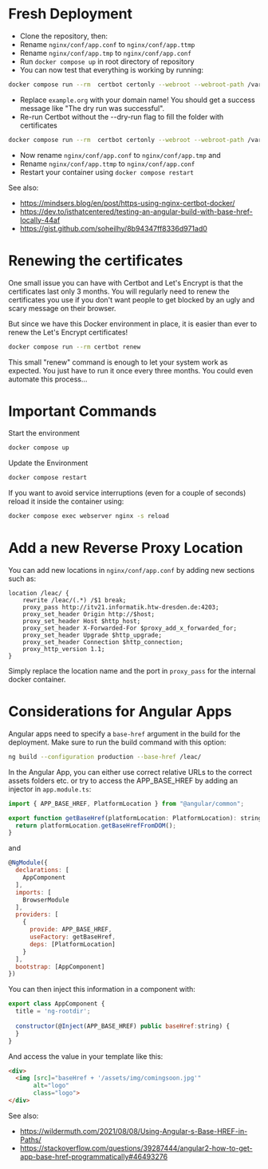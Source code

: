 # Fresh Deployment

* Clone the repository, then:
* Rename `nginx/conf/app.conf` to `nginx/conf/app.ttmp`
* Rename `nginx/conf/app.tmp` to `nginx/conf/app.conf`
* Run `docker compose up` in root directory of repository
* You can now test that everything is working by running:

```bash
docker compose run --rm  certbot certonly --webroot --webroot-path /var/www/certbot/ --dry-run -d example.org`
```

* Replace `example.org` with your domain name! You should get a success message like "The dry run was successful".
* Re-run Certbot without the --dry-run flag to fill the folder with certificates

```bash
docker compose run --rm  certbot certonly --webroot --webroot-path /var/www/certbot/ -d example.org
```

* Now rename `nginx/conf/app.conf` to `nginx/conf/app.tmp` and
* Rename `nginx/conf/app.ttmp` to `nginx/conf/app.conf`
* Restart your container using `docker compose restart`

See also:

* https://mindsers.blog/en/post/https-using-nginx-certbot-docker/
* https://dev.to/isthatcentered/testing-an-angular-build-with-base-href-locally-44af
* https://gist.github.com/soheilhy/8b94347ff8336d971ad0

# Renewing the certificates

One small issue you can have with Certbot and Let's Encrypt is that the certificates last only 3 months. You will regularly need to renew the certificates you use if you don't want people to get blocked by an ugly and scary message on their browser.

But since we have this Docker environment in place, it is easier than ever to renew the Let's Encrypt certificates!

```bash
docker compose run --rm certbot renew
```

This small "renew" command is enough to let your system work as expected. You just have to run it once every three months. You could even automate this process…

# Important Commands

Start the environment

```bash
docker compose up
```

Update the Environment

```bash
docker compose restart
```

If you want to avoid service interruptions (even for a couple of seconds) reload it inside the container using:

```bash
docker compose exec webserver nginx -s reload
```

# Add a new Reverse Proxy Location

You can add new locations in `nginx/conf/app.conf` by adding new sections such as:

```nginx
location /leac/ {
    rewrite /leac/(.*) /$1 break;
    proxy_pass http://itv21.informatik.htw-dresden.de:4203;
    proxy_set_header Origin http://$host;
    proxy_set_header Host $http_host;
    proxy_set_header X-Forwarded-For $proxy_add_x_forwarded_for;
    proxy_set_header Upgrade $http_upgrade;
    proxy_set_header Connection $http_connection;
    proxy_http_version 1.1;
}
```

Simply replace the location name and the port in `proxy_pass` for the internal docker container. 

# Considerations for Angular Apps

Angular apps need to specify a `base-href` argument in the build for the deployment. Make sure to run the build command with this option:

```bash
ng build --configuration production --base-href /leac/
```

In the Angular App, you can either use correct relative URLs to the correct assets folders etc. or try to access the APP_BASE_HREF by adding an injector in `app.module.ts`:

```js
import { APP_BASE_HREF, PlatformLocation } from "@angular/common";

export function getBaseHref(platformLocation: PlatformLocation): string {
  return platformLocation.getBaseHrefFromDOM();
}
```

and

```js
@NgModule({
  declarations: [
    AppComponent
  ],
  imports: [
    BrowserModule
  ],
  providers: [
    {
      provide: APP_BASE_HREF,
      useFactory: getBaseHref,
      deps: [PlatformLocation]
    }
  ],
  bootstrap: [AppComponent]
})
```

You can then inject this information in a component with:

```js
export class AppComponent {
  title = 'ng-rootdir';
  
  constructor(@Inject(APP_BASE_HREF) public baseHref:string) {
  }
}
```

And access the value in your template like this:

```html
<div>
  <img [src]="baseHref + '/assets/img/comingsoon.jpg'" 
       alt="logo" 
       class="logo">
</div>
```


See also: 

* https://wildermuth.com/2021/08/08/Using-Angular-s-Base-HREF-in-Paths/
* https://stackoverflow.com/questions/39287444/angular2-how-to-get-app-base-href-programmatically#46493276